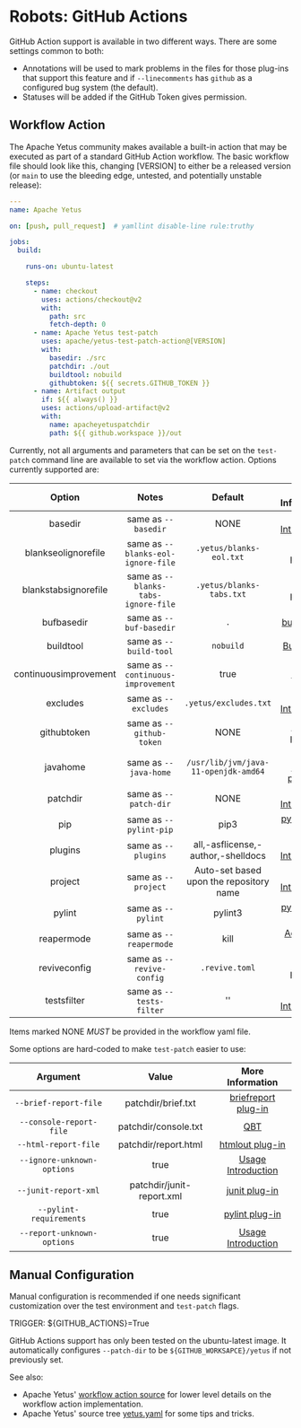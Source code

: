 <!---
  Licensed to the Apache Software Foundation (ASF) under one
  or more contributor license agreements.  See the NOTICE file
  distributed with this work for additional information
  regarding copyright ownership.  The ASF licenses this file
  to you under the Apache License, Version 2.0 (the
  "License"); you may not use this file except in compliance
  with the License.  You may obtain a copy of the License at

    http://www.apache.org/licenses/LICENSE-2.0

  Unless required by applicable law or agreed to in writing,
  software distributed under the License is distributed on an
  "AS IS" BASIS, WITHOUT WARRANTIES OR CONDITIONS OF ANY
  KIND, either express or implied.  See the License for the
  specific language governing permissions and limitations
  under the License.
-->

# Robots: GitHub Actions

GitHub Action support is available in two different ways.  There are some settings common to both:

* Annotations will be used to mark problems in the files for those plug-ins that support this feature and
if `--linecomments` has `github` as a configured bug system (the default).
* Statuses will be added if the GitHub Token gives permission.

## Workflow Action

The Apache Yetus community makes available a built-in action that may be executed as part of a
standard GitHub Action workflow. The basic workflow file should look like this, changing [VERSION] to
either be a released version (or `main` to use the bleeding edge, untested, and potentially unstable release):

```yaml
---
name: Apache Yetus

on: [push, pull_request]  # yamllint disable-line rule:truthy

jobs:
  build:

    runs-on: ubuntu-latest

    steps:
      - name: checkout
        uses: actions/checkout@v2
        with:
          path: src
          fetch-depth: 0
      - name: Apache Yetus test-patch
        uses: apache/yetus-test-patch-action@[VERSION]
        with:
          basedir: ./src
          patchdir: ./out
          buildtool: nobuild
          githubtoken: ${{ secrets.GITHUB_TOKEN }}
      - name: Artifact output
        if: ${{ always() }}
        uses: actions/upload-artifact@v2
        with:
          name: apacheyetuspatchdir
          path: ${{ github.workspace }}/out
```

Currently, not all arguments and parameters that can be set on the `test-patch` command line are available to set via the workflow action.
Options currently supported are:

| Option  |        Notes                 | Default | More Information |
|:-------:|:----------------------------:|:-------:|:----------------:|
| basedir | same as `--basedir`          | NONE    | [Usage Introduction](../../usage-intro) |
| blankseolignorefile | same as `--blanks-eol-ignore-file`          | `.yetus/blanks-eol.txt`  | [blanks plug-in](../../plugins/blanks) |
| blankstabsignorefile | same as `--blanks-tabs-ignore-file`          | `.yetus/blanks-tabs.txt`  | [blanks plug-in](../../plugins/blanks) |
| bufbasedir | same as `--buf-basedir`      | `.`    | [buf plug-in](../../plugins/buf) |
| buildtool | same as `--build-tool`     | `nobuild`  | [Build Tools](../../buildtools) |
| continuousimprovement | same as `--continuous-improvement` | true  | [Robots](..) |
| excludes | same as `--excludes`        | `.yetus/excludes.txt`  | [Usage Introduction](../../usage-intro) |
| githubtoken | same as `--github-token` | NONE  | [GitHub plug-in](../../plugins/github) |
| javahome | same as `--java-home`          | `/usr/lib/jvm/java-11-openjdk-amd64`  | [Java-related plug-ins](../../plugins/javac) |
| patchdir | same as `--patch-dir`       | NONE  |[Usage Introduction](../../usage-intro) |
| pip | same as `--pylint-pip`              | pip3  |  [pylint plug-in](../../plugins/pylint) |
| plugins | same as `--plugins`             | all,-asflicense,-author,-shelldocs  | [Usage Introduction](../../usage-intro) |
| project | same as `--project`             | Auto-set based upon the repository name  | [Usage Introduction](../../usage-intro) |
| pylint | same as `--pylint`               | pylint3  | [pylint plug-in](../../plugins/pylint) |
| reapermode | same as `--reapermode`       | kill  | [Advanced Usage](../../advanced) |
| reviveconfig | same as `--revive-config`  | `.revive.toml`  | [revive plug-in](../../plugins/revive) |
| testsfilter | same as `--tests-filter`  | '' | [Usage Introduction](../../usage-intro) |

Items marked NONE *MUST* be provided in the workflow yaml file.

Some options are hard-coded to make `test-patch` easier to use:

| Argument | Value | More Information |
|:--------:|:------:|:----------------:|
| `--brief-report-file` | patchdir/brief.txt | [briefreport plug-in](../../plugins/briefreport) |
| `--console-report-file` | patchdir/console.txt | [QBT](../../qbt) |
| `--html-report-file` | patchdir/report.html | [htmlout plug-in](../../plugins/htmlout) |
| `--ignore-unknown-options` | true | [Usage Introduction](../../usage-intro) |
| `--junit-report-xml` | patchdir/junit-report.xml | [junit plug-in](../../plugins/junit-bugsystem) |
| `--pylint-requirements` | true | [pylint plug-in](../../plugins/pylint) |
| `--report-unknown-options` | true | [Usage Introduction](../../usage-intro) |

## Manual Configuration

Manual configuration is recommended if one needs significant customization over the test environment and `test-patch` flags.

TRIGGER: ${GITHUB_ACTIONS}=True

GitHub Actions support has only been tested on the ubuntu-latest image. It automatically configures `--patch-dir` to be `${GITHUB_WORKSAPCE}/yetus` if not previously set.

See also:

* Apache Yetus' [workflow action source](https://github.com/apache/yetus-test-patch-action) for lower level details on the workflow action implementation.
* Apache Yetus' source tree [yetus.yaml](https://github.com/apache/yetus/blob/main/.github/workflows/yetus.yml) for some tips and tricks.
